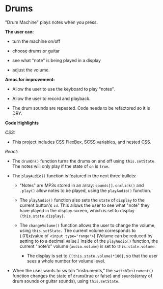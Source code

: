 # Drums
"Drum Machine" plays notes when you press.

**The user can:**

- turn the machine on/off

- choose drums or guitar

- see what "note" is being played in a display

- adjust the volume.


**Areas for improvement:**

- Allow the user to use the keyboard to play "notes".

- Allow the user to record and playback. 

- The drum sounds are repeated. Code needs to be refactored so it is DRY.


**Code Highlights**

_CSS:_

- This project includes CSS FlexBox, SCSS variables, and nested CSS.

_React:_

- The `drumOn()` function turns the drums on and off using `this.setState`. The notes will only play if the state of `on` is `true`.

- The `playAudio()` function is featured in the next three bullets:

   - "Notes" are MP3s stored in an array: `sounds[]`. `onclick()` and `.play()` allow notes to be played, using the `playAudio()` function.

   - The `playAudio()` function also sets the `state` of `display` to the current button's `id`. This allows the user to see what "note" they have played in the display screen, which is set to display `{this.state.display}`.

   - The `changeVolume()` function allows the user to change the volume, using `this.setState.` The current volume corresponds to (.01)x(value of `<input type="range">`) (Volume can be reduced by setting to to a decimal value.) Inside of the `playAudio()` function, the current "note's" volume (`audio.volume`) is set to `this.state.volume`.
      - The display is set to `{(this.state.volume)*100}`, so that the user sees a whole number for volume level.

- When the user wants to switch "instruments," the `switchInstrument()` function changes the state of `drums`(true or false) and `sounds`(array of drum sounds or guitar sounds), using `this.setState`. 


